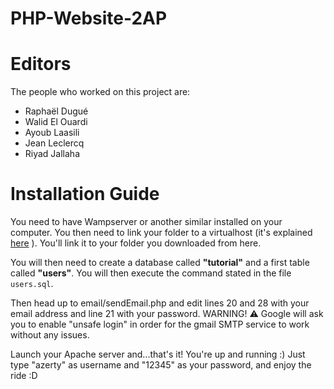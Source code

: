 # PHP-Website-2AP

# Editors
The people who worked on this project are:
- Raphaël Dugué
- Walid El Ouardi
- Ayoub Laasili
- Jean Leclercq
- Riyad Jallaha

# Installation Guide
You need to have Wampserver or another similar installed on your computer.
You then need to link your folder to a virtualhost (it's explained [here](https://agence-web.cubis-helios.com/wamp-creer-un-nouveau-vhosts-domaine-sous-domaine/) ). You'll link it to your folder you downloaded from here.

You will then need to create a database called **"tutorial"** and a first table called **"users"**. You will then execute the command stated in the file `users.sql`.

Then head up to email/sendEmail.php and edit lines 20 and 28 with your email address and line 21 with your password.
WARNING! ⚠ Google will ask you to enable "unsafe login" in order for the gmail SMTP service to work without any issues.

Launch your Apache server and...that's it! You're up and running :)
Just type "azerty" as username and "12345" as your password, and enjoy the ride :D





